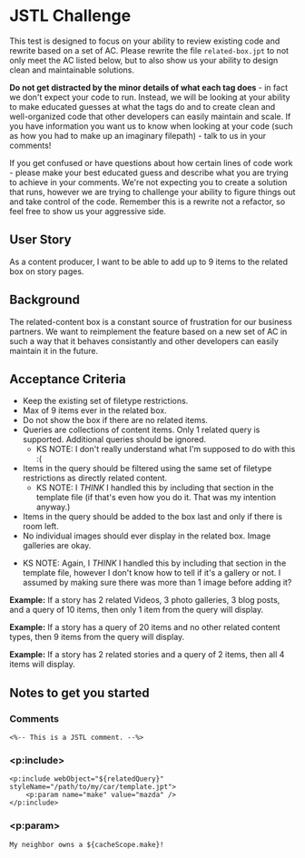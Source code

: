 # JSTL Challenge

This test is designed to focus on your ability to review existing code and rewrite based on a set of AC. Please rewrite the file `related-box.jpt` to not only meet the AC listed below, but to also show us your ability to design clean and maintainable solutions.

**Do not get distracted by the minor details of what each tag does** - in fact we don't expect your code to run. Instead, we will be looking at your ability to make educated guesses at what the tags do and to create clean and well-organized code that other developers can easily maintain and scale. If you have information you want us to know when looking at your code (such as how you had to make up an imaginary filepath) - talk to us in your comments!

If you get confused or have questions about how certain lines of code work - please make your best educated guess and describe what you are trying to achieve in your comments. We're not expecting you to create a solution that runs, however we are trying to challenge your ability to figure things out and take control of the code. Remember this is a rewrite not a refactor, so feel free to show us your aggressive side.

## User Story
As a content producer, I want to be able to add up to 9 items to the related box on story pages.

## Background
The related-content box is a constant source of frustration for our business partners. We want to reimplement the feature based on a new set of AC in such a way that it behaves consistantly and other developers can easily maintain it in the future.

## Acceptance Criteria
* Keep the existing set of filetype restrictions.
* Max of 9 items ever in the related box.
* Do not show the box if there are no related items.
* Queries are collections of content items. Only 1 related query is supported. Additional queries should be ignored. 
	- KS NOTE: I don't really understand what I'm supposed to do with this :(
* Items in the query should be filtered using the same set of filetype restrictions as directly related content.
	- KS NOTE: I *THINK* I handled this by including that section in the template file (if that's even how you do it. That was my intention anyway.)
* Items in the query should be added to the box last and only if there is room left.
* No individual images should ever display in the related box. Image galleries are okay.
- KS NOTE: Again, I *THINK* I handled this by including that section in the template file, however I don't know how to tell if it's a gallery or not. 
  I assumed by making sure there was more than 1 image before adding it?

**Example:** If a story has 2 related Videos, 3 photo galleries, 3 blog posts, and a query of 10 items, then only 1 item from the query will display.

**Example:** If a story has a query of 20 items and no other related content types, then 9 items from the query will display.

**Example:** If a story has 2 related stories and a query of 2 items, then all 4 items will display.

## Notes to get you started
### Comments
```
<%-- This is a JSTL comment. --%>
```

### <p:include>
```
<p:include webObject="${relatedQuery}" styleName="/path/to/my/car/template.jpt">
    <p:param name="make" value="mazda" />
</p:include>
```

### <p:param>
```
My neighbor owns a ${cacheScope.make}!
```
